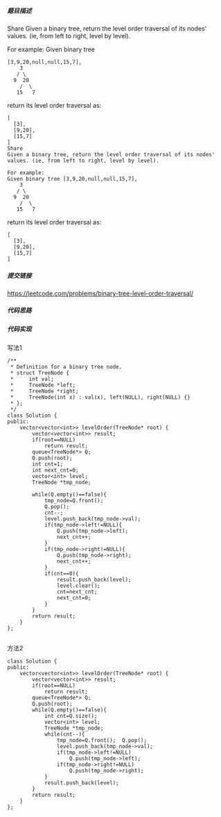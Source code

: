 ##### 题目描述
Share
Given a binary tree, return the level order traversal of its nodes' values. (ie, from left to right, level by level).

For example:
Given binary tree
```
[3,9,20,null,null,15,7],
    3
   / \
  9  20
    /  \
   15   7
```
return its level order traversal as:
```
[
  [3],
  [9,20],
  [15,7]
]
Share
Given a binary tree, return the level order traversal of its nodes' values. (ie, from left to right, level by level).

For example:
Given binary tree [3,9,20,null,null,15,7],
    3
   / \
  9  20
    /  \
   15   7
```
return its level order traversal as:
```
[
  [3],
  [9,20],
  [15,7]
]
```

##### 提交链接
https://leetcode.com/problems/binary-tree-level-order-traversal/



##### 代码思路




##### 代码实现
写法1
```
/**
 * Definition for a binary tree node.
 * struct TreeNode {
 *     int val;
 *     TreeNode *left;
 *     TreeNode *right;
 *     TreeNode(int x) : val(x), left(NULL), right(NULL) {}
 * };
 */
class Solution {
public:
    vector<vector<int>> levelOrder(TreeNode* root) {
        vector<vector<int>> result;
        if(root==NULL)
            return result;
        queue<TreeNode*> Q;
        Q.push(root);
        int cnt=1;
        int next_cnt=0;
        vector<int> level;
        TreeNode *tmp_node;
        
        while(Q.empty()==false){
            tmp_node=Q.front();
            Q.pop();
            cnt--;
            level.push_back(tmp_node->val);
            if(tmp_node->left!=NULL){
                Q.push(tmp_node->left);
                next_cnt++;
            }
            if(tmp_node->right!=NULL){
                Q.push(tmp_node->right);
                next_cnt++;
            }
            if(cnt==0){
                result.push_back(level);
                level.clear();
                cnt=next_cnt;
                next_cnt=0;
            }
        }
        return result;
    }
};


```

方法2

```
class Solution {
public:
    vector<vector<int>> levelOrder(TreeNode* root) {
        vector<vector<int>> result;
        if(root==NULL)
            return result;
        queue<TreeNode*> Q;
        Q.push(root);
        while(Q.empty()==false){
            int cnt=Q.size();
            vector<int> level;
            TreeNode *tmp_node;
            while(cnt--){
                tmp_node=Q.front();  Q.pop();
                level.push_back(tmp_node->val);
                if(tmp_node->left!=NULL)
                    Q.push(tmp_node->left);
                if(tmp_node->right!=NULL)
                    Q.push(tmp_node->right);
            }
            result.push_back(level);
        }
        return result;
    }
};
```